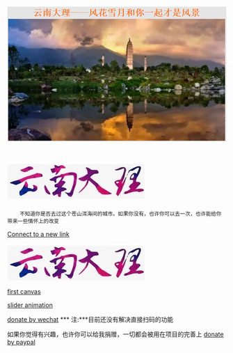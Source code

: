 # ![This is picture](first.png)
# ![It is picture](two.jpg)
		不知道你是否去过这个苍山洱海间的城市。如果你没有，也许你可以去一次，也许能给你带来一些情怀上的改变

[Connect to a new link](https://qwert-f.github.io/tutorial.html)

 [![image](two.jpg)](https://cn.bing.com)
 
 [first canvas](https://qwert-f.github.io/canvas.html)
 
 [slider animation](https://qwert-f.github.io/slider.html)

 [donate by wechat](reward.png)
*** 注:***目前还没有解决直接扫码的功能


如果你觉得有兴趣，也许你可以给我捐赠，一切都会被用在项目的完善上
[donate by paypal](https://www.paypal.me/fiver1413)
 
